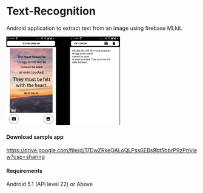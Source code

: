# Text-Recognition
Android application to extract text from an image using firebase MLkit.

<img src="https://github.com/Samuel310/Text-Recognition/blob/master/image.jpg" width="300px">

#### Download sample app
https://drive.google.com/file/d/17DwZRkeOALoQLPss6EBs9bt5bbrP9zPr/view?usp=sharing

#### Requirements
Android 5.1 (API level 22) or Above

